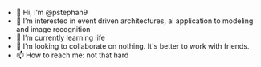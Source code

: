 - 👋 Hi, I’m @pstephan9
- 👀 I’m interested in event driven architectures,  ai application to modeling and image recognition
- 🌱 I’m currently learning life
- 💞️ I’m looking to collaborate on nothing. It's better to work with friends.
- 📫 How to reach me: not that hard

<!---
pstephan9/pstephan9 is a ✨ special ✨ repository because its `README.md` (this file) appears on your GitHub profile.
You can click the Preview link to take a look at your changes.
--->
